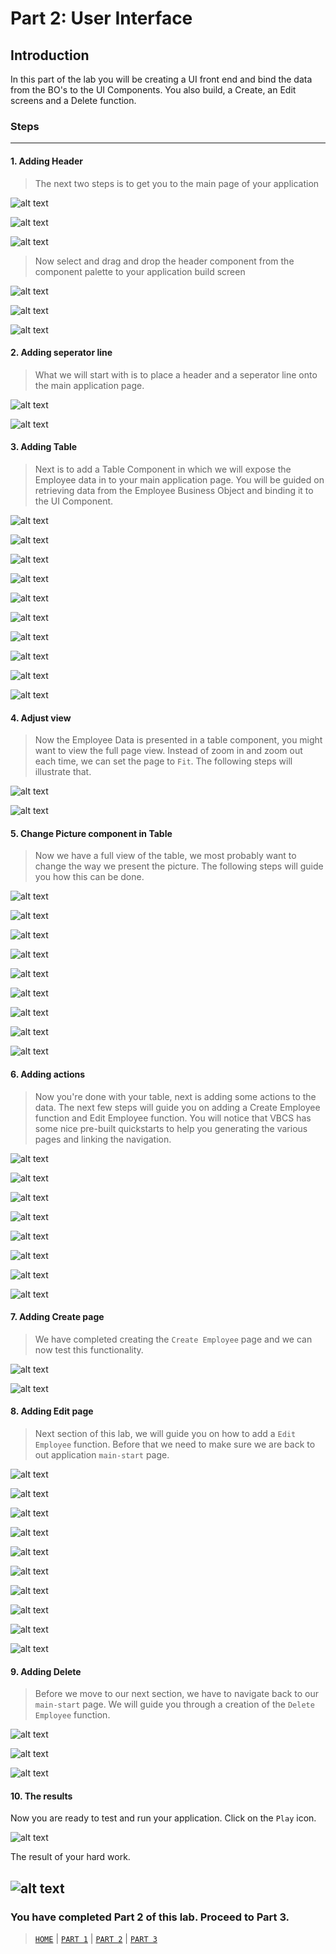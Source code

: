 # Part 2: User Interface

## Introduction
In this part of the lab you will be creating a UI front end and bind the data from the BO's to the UI Components. You also build, a Create, an Edit screens and a Delete function.

### Steps
----
#### 1. Adding Header
> The next two steps is to get you to the main page of your application

![alt text](../resources/images/ui/29.png) 

![alt text](../resources/images/ui/30-new.png)

![alt text](../resources/images/ui/31-new.png)

> Now select and drag and drop the header component from the component palette to your application build screen

![alt text](../resources/images/ui/32-new.png)

![alt text](../resources/images/ui/33-new.png)

![alt text](../resources/images/ui/34-new.png)
#### 2. Adding seperator line
> What we will start with is to place a header and a seperator line onto the main application page.

![alt text](../resources/images/ui/35-new.png)

![alt text](../resources/images/ui/36-new.png)

#### 3. Adding Table
> Next is to add a Table Component in which we will expose the Employee data in to your main application page. You will be guided on retrieving data from the Employee Business Object and binding it to the UI Component.

![alt text](../resources/images/ui/37-new.png)

![alt text](../resources/images/ui/38-new.png)

![alt text](../resources/images/ui/39-new.png)

![alt text](../resources/images/ui/40-new.png)

![alt text](../resources/images/ui/41-new.png)

![alt text](../resources/images/ui/43-new.png)

![alt text](../resources/images/ui/44-new.png)

![alt text](../resources/images/ui/44a-new.png)

![alt text](../resources/images/ui/45-new.png)

![alt text](../resources/images/ui/46-new.png)

#### 4. Adjust view
> Now the Employee Data is presented in a table component, you might want to view the full page view. Instead of zoom in and zoom out each time, we can set the page to `Fit`. The following steps will illustrate that.

![alt text](../resources/images/ui/47.png "Logo Title Text 1")

![alt text](../resources/images/ui/48.png "Logo Title Text 1")

<!--
#### 5. Adjust Table
Now we have a full view of the table, we most probably want to change the name or the sequence of the table columns. The following steps will guide you how this can be done.

![alt text](../resources/images/ui/49.png "Logo Title Text 1")

![alt text](../resources/images/ui/50.png "Logo Title Text 1")

![alt text](../resources/images/ui/51.png "Logo Title Text 1")

![alt text](../resources/images/ui/52.png "Logo Title Text 1")

![alt text](../resources/images/ui/53.png "Logo Title Text 1")

![alt text](../resources/images/ui/54.png "Logo Title Text 1")

-->

#### 5. Change Picture component in Table
> Now we have a full view of the table, we most probably want to change the way we present the picture. The following steps will guide you how this can be done.

![alt text](../resources/images/ui/AT-1.png)

![alt text](../resources/images/ui/AT-2.png)

![alt text](../resources/images/ui/AT-3.png)

![alt text](../resources/images/ui/AT-4.png)

![alt text](../resources/images/ui/AT-5.png)

![alt text](../resources/images/ui/AT-6.png)

![alt text](../resources/images/ui/AT-7.png)

![alt text](../resources/images/ui/AT-8.png)

![alt text](../resources/images/ui/AT-9.png)

#### 6. Adding actions
> Now you're done with your table, next is adding some actions to the data. The next few steps will guide you on adding a Create Employee function and Edit Employee function. You will notice that VBCS has some nice pre-built quickstarts to help you generating the various pages and linking the navigation.

![alt text](../resources/images/ui/55-new.png)

![alt text](../resources/images/ui/56-new.png)

<!-- remove ![alt text](../resources/images/ui/57.png) -->

![alt text](../resources/images/ui/58-new.png)

![alt text](../resources/images/ui/81.png)

![alt text](../resources/images/ui/59-new.png)

![alt text](../resources/images/ui/60-new.png)

![alt text](../resources/images/ui/61-new.png)

![alt text](../resources/images/ui/62-new.png)

#### 7. Adding Create page
> We have completed creating the `Create Employee` page and we can now test this functionality.

![alt text](../resources/images/ui/63-new.png)

<!-- remove ![alt text](../resources/images/ui/64.png) -->

![alt text](../resources/images/ui/65-new.png)

#### 8. Adding Edit page
> Next section of this lab, we will guide you on how to add a `Edit Employee` function. Before that we need to make sure we are back to out application `main-start` page.

![alt text](../resources/images/ui/66-new.png)

<!-- remove ![alt text](../resources/images/ui/67.png)-->

![alt text](../resources/images/ui/82.png)

![alt text](../resources/images/ui/68-new.png)

![alt text](../resources/images/ui/69-new.png)

![alt text](../resources/images/ui/70-new.png)

![alt text](../resources/images/ui/71-new.png)

![alt text](../resources/images/ui/72-new.png)

![alt text](../resources/images/ui/73-new.png)

![alt text](../resources/images/ui/74-new.png)

![alt text](../resources/images/ui/75-new.png)

<!-- ![alt text](../resources/images/ui/76.png) -->

#### 9. Adding Delete
> Before we move to our next section, we have to navigate back to our `main-start` page. We will guide you through a creation of the `Delete Employee` function.

![alt text](../resources/images/ui/77-new.png)

<!-- remove ![alt text](../resources/images/ui/78.png) -->

![alt text](../resources/images/ui/79-new.png)

![alt text](../resources/images/ui/80-new.png)

#### 10. The results
Now you are ready to test and run your application. Click on the `Play` icon.

![alt text](../resources/images/ui/83.png)

The result of your hard work.

![alt text](../resources/images/ui/84-new.png)
----
### You have completed Part 2 of this lab. Proceed to Part 3.

> [`HOME`](../README.md) | [`PART 1`](PART_1.md) | [`PART 2`](PART_2.md) | [`PART 3`](PART_3.md)
